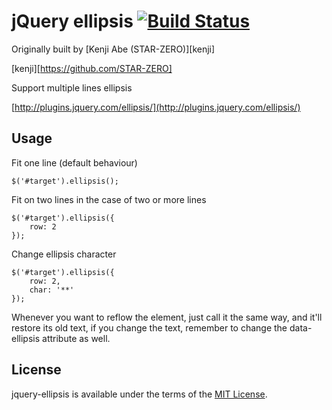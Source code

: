 # jQuery ellipsis [![Build Status](https://travis-ci.org/aaronhamilton/jquery-ellipsis.png?branch=master)](https://travis-ci.org/aaronhamilton/jquery-ellipsis)

Originally built by [Kenji Abe (STAR-ZERO)][kenji]

[kenji][https://github.com/STAR-ZERO]

Support multiple lines ellipsis

[http://plugins.jquery.com/ellipsis/](http://plugins.jquery.com/ellipsis/)

## Usage

Fit one line (default behaviour)

```
$('#target').ellipsis();
```

Fit on two lines in the case of two or more lines

```
$('#target').ellipsis({
    row: 2
});
```

Change ellipsis character

```
$('#target').ellipsis({
    row: 2,
    char: '**'
});
```

Whenever you want to reflow the element, just call it the same way, and it'll restore its old text, if you change the text, remember to change the data-ellipsis attribute as well.

## License
jquery-ellipsis is available under the terms of the [MIT License](https://github.com/aaronhamilton/jquery-ellipsis/blob/master/LICENSE-MIT).

